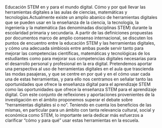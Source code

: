 Educación STEM en y para el mundo digital. Cómo y por qué llevar las herramientas digitales a las aulas de ciencias, matemáticas y tecnologías.Actualmente existe un amplio abanico de herramientas digitales que se pueden usar en la enseñanza de la ciencia, la tecnología, la ingeniería y la matemática (las denominadas disciplinas STEM) durante la escolaridad primaria y secundaria. A partir de las definiciones propuestas por documentos marco de amplio consenso internacional, se discuten los puntos de encuentro entre la educación STEM y las herramientas digitales, y cómo una adecuada simbiosis entre ambas puede servir tanto para mejorar las competencias científicas, matemáticas y tecnológicas de los estudiantes como para mejorar sus competencias digitales necesarias para el desarrollo personal y profesional en la era digital. Pretendemos aportar una perspectiva al uso de herramientas digitales en el aula que trascienda las modas pasajeras, y que se centre en por qué y en el cómo usar cada una de estas herramientas, y para ello nos centramos en señalar tanto las oportunidades que ofrece la enseñanza digital para el aprendizaje STEM como las oportunidades que ofrece la enseñanza STEM para el aprendizaje digital. Con este conjunto de reflexiones y aportaciones provenientes de la investigación en el ámbito proponemos superar el debate sobre “herramientas digitales sí o no”. Teniendo en cuenta los beneficios de las mismas, en particular para un ámbito con tanta relevancia cultural, social y económica como STEM, lo importante sería dedicar más esfuerzos a clarificar “cómo y para qué” usar estas herramientas en la escuela.
